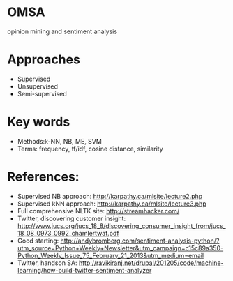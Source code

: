 OMSA
====

opinion mining and sentiment analysis


# Approaches
* Supervised
* Unsupervised
* Semi-supervised

# Key words
* Methods:k-NN, NB, ME, SVM
* Terms: frequency, tf/idf, cosine distance, similarity


# References:
* Supervised NB approach: http://karpathy.ca/mlsite/lecture2.php
* Supervised kNN approach: http://karpathy.ca/mlsite/lecture3.php
* Full comprehensive NLTK site: http://streamhacker.com/
* Twitter, discovering customer insight: http://www.jucs.org/jucs_18_8/discovering_consumer_insight_from/jucs_18_08_0973_0992_chamlertwat.pdf
* Good starting: http://andybromberg.com/sentiment-analysis-python/?utm_source=Python+Weekly+Newsletter&utm_campaign=c15c89a350-Python_Weekly_Issue_75_February_21_2013&utm_medium=email
* Twitter, handson SA: http://ravikiranj.net/drupal/201205/code/machine-learning/how-build-twitter-sentiment-analyzer

